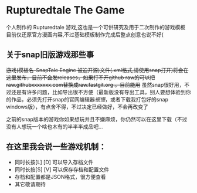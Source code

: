 # Rupturedtale The Game
个人制作的 Rupturedtale 游戏,这也是一个可供研究及用于二次制作的游戏模板 目前仅还原官方漫画内容,不过基础模板制作完成后整点创意也说不好(

## 关于snap旧版游戏那些事
~~游戏(模板名-SnapTale Engine 被迫开源)文件(.xml格式,请使用snap打开)将会在这里发布，目前不会发releases，如果打不开github raw的可以把raw.githubxxxxxxx.com替换成raw.fastgit.org 。目前能用~~
虽然snap很好用，不过还是有许多问题，比如导出很不方便（最新版没有导出工具，别人要想体验到你的作品，必须先打开snap的官网编辑器*很慢*，或者下载我打包好的snap windows版），有点舍不得，不过决定已经做好，不会再改变了

之前的snap版本的游戏你如果想玩并且不嫌麻烦，你仍然可以在这里下载（不过没有人想玩一个啥也木有的半半半成品吧...

## 在这里我会说一些游戏机制：
- 同时长按[L] [D] 可以导入存档文件
- 同时长按[S] [V] 可以保存存档和配置文件
- 存档和配置都是JSON格式，很方便查看
- 其它敬请期待
